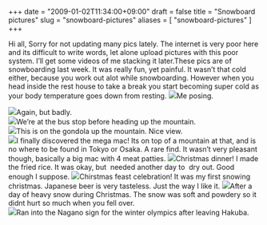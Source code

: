 +++
date = "2009-01-02T11:34:00+09:00"
draft = false
title = "Snowboard pictures"
slug = "snowboard-pictures"
aliases = [
	"snowboard-pictures"
]
+++

[](/travel-blog/images/2010/10/dscf0001.jpg)

Hi all, Sorry for not updating many pics lately. The internet is very poor here and its difficult to write words, let alone upload pictures with this poor system. I’ll get some videos of me stacking it later.These pics are of snowboarding last week. It was really fun, yet painful. It wasn’t that cold either, because you work out alot while snowboarding. However when you head inside the rest house to take a break you start becoming super cold as your body temperature goes down from resting.
![](/travel-blog/images/2010/10/dscf0001.jpg)Me posing.


![](/travel-blog/images/2010/10/dscf0118.jpg)Again, but badly.  
![](/travel-blog/images/2010/10/dscf0121.jpg)We’re at the bus stop before heading up the mountain.  
![](/travel-blog/images/2010/10/dscf0125.jpg)This is on the gondola up the mountain. Nice view.  
![](/travel-blog/images/2010/10/dscf0127.jpg)I finally discovered the mega mac! Its on top of a mountain at that, and is no where to be found in Tokyo or Osaka. A rare find. It wasn’t very pleasant though, basically a big mac with 4 meat patties.
![](/travel-blog/images/2010/10/dscf00011.jpg)Christmas dinner! I made the fried rice. It was okay, but  needed another day to  dry out. Good enough I suppose.
![](/travel-blog/images/2010/10/dscf0002.jpg)Chirstmas feast celebration! It was my first snowing christmas. Japanese beer is very tasteless. Just the way I like it.
![](/travel-blog/images/2010/10/dscf0012.jpg)After a day of heavy snow during Christmas. The snow was soft and powdery so it didnt hurt so much when you fell over.  
![](/travel-blog/images/2010/10/dscf0013.jpg)Ran into the Nagano sign for the winter olympics after leaving Hakuba.
